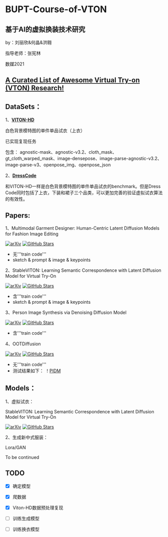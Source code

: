 # BUPT-Course-of-VTON
  基于AI的虚拟换装技术研究
  --------------------
  by：刘丽欣&何晶&洪翱
  
  指导老师：张宪林
  
  数媒2021
  
## [**A Curated List of Awesome Virtual Try-on (VTON) Research!**](https://github.com/minar09/awesome-virtual-try-on)

## DataSets：
1、[**VITON-HD**](https://github.com/shadow2496/VITON-HD)

白色背景模特图的单件单品试衣（上衣）

已实现复现任务

包含：
agnostic-mask、agnostic-v3.2、cloth_mask、gt_cloth_warped_mask、image-densepose、image-parse-agnostic-v3.2、image-parse-v3、openpose_img、openpose_json

2、[**DressCode**](https://github.com/aimagelab/dress-code)

和VITON-HD一样是白色背景模特图的单件单品试衣的benchmark。但是Dress Code同时包括了上衣，下装和裙子三个品类，可以更加完善的验证虚拟试衣算法的有效性。

## Papers:

1、Multimodal Garment Designer: Human-Centric Latent Diffusion Models for Fashion Image Editing

[![arXiv](https://img.shields.io/badge/arXiv-Paper-<COLOR>.svg)](https://arxiv.org/pdf/2304.02051.pdf)
[![GitHub Stars](https://img.shields.io/github/stars/aimagelab/multimodal-garment-designer?style=social)](https://github.com/aimagelab/multimodal-garment-designer)

- 无'''train code'''
- sketch & prompt & image & keypoints

  

2、StableVITON: Learning Semantic Correspondence with Latent Diffusion Model for Virtual Try-On

[![arXiv](https://img.shields.io/badge/arXiv-Paper-<COLOR>.svg)](https://arxiv.org/pdf/2312.01725.pdf)
[![GitHub Stars](https://img.shields.io/github/stars/rlawjdghek/StableVITON?style=social)](https://github.com/rlawjdghek/StableVITON?tab=readme-ov-file)

- 含'''train code'''
- sketch & prompt & image & keypoints
  


3、Person Image Synthesis via Denoising Diffusion Model

[![arXiv](https://img.shields.io/badge/arXiv-Paper-<COLOR>.svg)](https://arxiv.org/pdf/2211.12500.pdf)
[![GitHub Stars](https://img.shields.io/github/stars/ankanbhunia/PIDM?style=social)](https://github.com/ankanbhunia/PIDM)

- 含'''train code'''
  


4、OOTDiffusion

[![arXiv](https://img.shields.io/badge/arXiv-Paper-<COLOR>.svg)](https://arxiv.org/pdf/2403.01779.pdf)
[![GitHub Stars](https://img.shields.io/github/stars/levihsu/OOTDiffusion?style=social)](https://github.com/levihsu/OOTDiffusion)

- 无'''train code'''
- 测试结果如下：
！[PIDM](https://imgur.com/Id7jTLa)

## Models：
1、虚拟试衣：

StableVITON: Learning Semantic Correspondence with Latent Diffusion Model for Virtual Try-On

[![arXiv](https://img.shields.io/badge/arXiv-Paper-<COLOR>.svg)](https://arxiv.org/pdf/2312.01725.pdf)
[![GitHub Stars](https://img.shields.io/github/stars/rlawjdghek/StableVITON?style=social)](https://github.com/rlawjdghek/StableVITON?tab=readme-ov-file)

2、生成新中式服装：

Lora/GAN

To be continued

## TODO
- [x] 确定模型
- [x] 爬数据
- [x] Viton-HD数据预处理复现
- [ ] 训练生成模型
- [ ] 训练换衣模型
      
